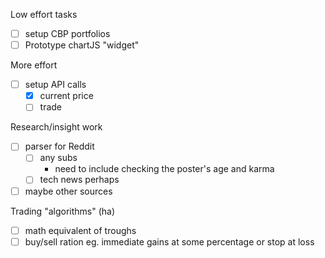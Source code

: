 Low effort tasks
- [ ] setup CBP portfolios
- [ ] Prototype chartJS "widget"

More effort
- [ ] setup API calls
  - [x] current price
  - [ ] trade

Research/insight work
- [ ] parser for Reddit
  - [ ] any subs
    - need to include checking the poster's age and karma
  - [ ] tech news perhaps
- [ ] maybe other sources

Trading "algorithms" (ha)
- [ ] math equivalent of troughs
- [ ] buy/sell ration eg. immediate gains at some percentage or stop at loss